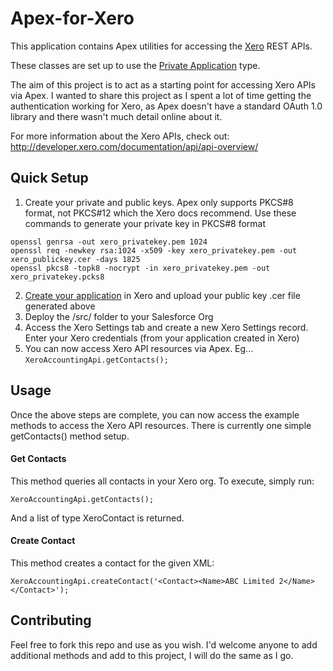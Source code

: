 # Apex-for-Xero

This application contains Apex utilities for accessing the [Xero](http://developer.xero.com) REST APIs.

These classes are set up to use the [Private Application](http://developer.xero.com/documentation/getting-started/private-applications/) type.

The aim of this project is to act as a starting point for accessing Xero APIs via Apex. I wanted to share this project as I spent a lot of time getting the authentication working for Xero, as Apex doesn't have a standard OAuth 1.0 library and there wasn't much detail online about it.

For more information about the Xero APIs, check out:
http://developer.xero.com/documentation/api/api-overview/

## Quick Setup

1. Create your private and public keys. Apex only supports PKCS#8 format, not PKCS#12 which the Xero docs recommend. Use these commands to generate your private key in PKCS#8 format
```
openssl genrsa -out xero_privatekey.pem 1024
openssl req -newkey rsa:1024 -x509 -key xero_privatekey.pem -out xero_publickey.cer -days 1825 
openssl pkcs8 -topk8 -nocrypt -in xero_privatekey.pem -out xero_privatekey.pcks8
```
2. [Create your application](http://developer.xero.com/documentation/getting-started/getting-started-guide/) in Xero and upload your public key .cer file generated above 
3. Deploy the /src/ folder to your Salesforce Org
4. Access the Xero Settings tab and create a new Xero Settings record. Enter your Xero credentials (from your application created in Xero)
5. You can now access Xero API resources via Apex. Eg... `XeroAccountingApi.getContacts();`

## Usage

Once the above steps are complete, you can now access the example methods to access the Xero API resources. There is currently one simple getContacts() method setup.

#### Get Contacts

This method queries all contacts in your Xero org. To execute, simply run:
```
XeroAccountingApi.getContacts();
```
And a list of type XeroContact is returned.

#### Create Contact

This method creates a contact for the given XML:
```
XeroAccountingApi.createContact('<Contact><Name>ABC Limited 2</Name></Contact>');
```


## Contributing

Feel free to fork this repo and use as you wish. I'd welcome anyone to add additional methods and add to this project, I will do the same as I go.
